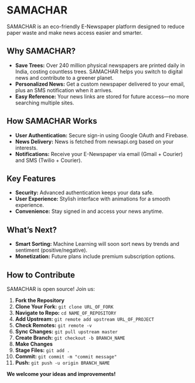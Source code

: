 # SAMACHAR

SAMACHAR is an eco-friendly E-Newspaper platform designed to reduce paper waste and make news access easier and smarter.

## Why SAMACHAR?

- **Save Trees:** Over 240 million physical newspapers are printed daily in India, costing countless trees. SAMACHAR helps you switch to digital news and contribute to a greener planet.
- **Personalized News:** Get a custom newspaper delivered to your email, plus an SMS notification when it arrives.
- **Easy Reference:** Your news links are stored for future access—no more searching multiple sites.

## How SAMACHAR Works

- **User Authentication:** Secure sign-in using Google OAuth and Firebase.
- **News Delivery:** News is fetched from newsapi.org based on your interests.
- **Notifications:** Receive your E-Newspaper via email (Gmail + Courier) and SMS (Twilio + Courier).

## Key Features

- **Security:** Advanced authentication keeps your data safe.
- **User Experience:** Stylish interface with animations for a smooth experience.
- **Convenience:** Stay signed in and access your news anytime.

## What’s Next?

- **Smart Sorting:** Machine Learning will soon sort news by trends and sentiment (positive/negative).
- **Monetization:** Future plans include premium subscription options.

## How to Contribute

SAMACHAR is open source! Join us:

1. **Fork the Repository**
2. **Clone Your Fork:** `git clone URL_OF_FORK`
3. **Navigate to Repo:** `cd NAME_OF_REPOSITORY`
4. **Add Upstream:** `git remote add upstream URL_OF_PROJECT`
5. **Check Remotes:** `git remote -v`
6. **Sync Changes:** `git pull upstream master`
7. **Create Branch:** `git checkout -b BRANCH_NAME`
8. **Make Changes**
9. **Stage Files:** `git add .`
10. **Commit:** `git commit -m "commit message"`
11. **Push:** `git push -u origin BRANCH_NAME`

**We welcome your ideas and improvements!**
